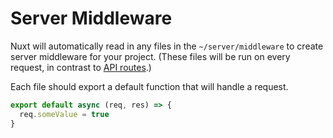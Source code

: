 # Server Middleware

Nuxt will automatically read in any files in the `~/server/middleware` to create server middleware for your project. (These files will be run on every request, in contrast to [API routes](./api).)

Each file should export a default function that will handle a request.

```js
export default async (req, res) => {
  req.someValue = true
}
```
